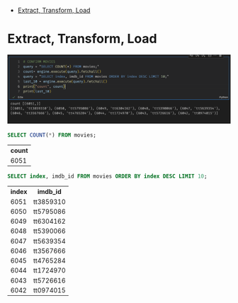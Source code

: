 - [Extract, Transform, Load](#orgf23040c)



<a id="orgf23040c"></a>

# Extract, Transform, Load

![img](./movies_query.png)

```sql
SELECT COUNT(*) FROM movies;
```

<table><tr><th>count</th></tr><tr><td>6051</td></tr></table>

```sql
SELECT index, imdb_id FROM movies ORDER BY index DESC LIMIT 10;
```

<table><tr><th>index</th><th>imdb_id</th></tr><tr><td>6051</td><td>tt3859310</td></tr><tr><td>6050</td><td>tt5795086</td></tr><tr><td>6049</td><td>tt6304162</td></tr><tr><td>6048</td><td>tt5390066</td></tr><tr><td>6047</td><td>tt5639354</td></tr><tr><td>6046</td><td>tt3567666</td></tr><tr><td>6045</td><td>tt4765284</td></tr><tr><td>6044</td><td>tt1724970</td></tr><tr><td>6043</td><td>tt5726616</td></tr><tr><td>6042</td><td>tt0974015</td></tr></table>
